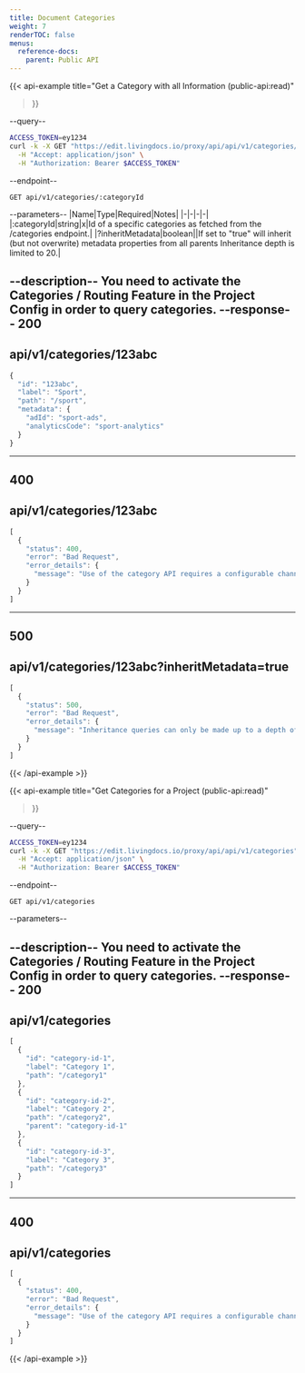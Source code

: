 ```yaml
---
title: Document Categories
weight: 7
renderTOC: false
menus:
  reference-docs:
    parent: Public API
---
```


{{< api-example
  title="Get a Category with all Information (public-api:read)"
>}}

--query--

```bash
ACCESS_TOKEN=ey1234
curl -k -X GET "https://edit.livingdocs.io/proxy/api/api/v1/categories/:categoryId" \
  -H "Accept: application/json" \
  -H "Authorization: Bearer $ACCESS_TOKEN"
```

--endpoint--
```
GET api/v1/categories/:categoryId
```

--parameters--
|Name|Type|Required|Notes|
|-|-|-|-|
|:categoryId|string|x|Id of a specific categories as fetched from the /categories endpoint.|
|?inheritMetadata|boolean||If set to "true" will inherit (but not overwrite) metadata properties from all parents Inheritance depth is limited to 20.|

--description--
You need to activate the Categories / Routing Feature in the Project Config in order to query categories.
--response--
200
---
api/v1/categories/123abc
---
```js
{
  "id": "123abc",
  "label": "Sport",
  "path": "/sport",
  "metadata": {
    "adId": "sport-ads",
    "analyticsCode": "sport-analytics"
  }
}
```
-----
400
---
api/v1/categories/123abc
---
```js
[
  {
    "status": 400,
    "error": "Bad Request",
    "error_details": {
      "message": "Use of the category API requires a configurable channel. The project you requested uses a static configuration though."
    }
  }
]
```
-----
500
---
api/v1/categories/123abc?inheritMetadata=true
---
```js
[
  {
    "status": 500,
    "error": "Bad Request",
    "error_details": {
      "message": "Inheritance queries can only be made up to a depth of 20."
    }
  }
]
```
{{< /api-example >}}

{{< api-example
  title="Get Categories for a Project (public-api:read)"
>}}

--query--

```bash
ACCESS_TOKEN=ey1234
curl -k -X GET "https://edit.livingdocs.io/proxy/api/api/v1/categories" \
  -H "Accept: application/json" \
  -H "Authorization: Bearer $ACCESS_TOKEN"
```

--endpoint--
```
GET api/v1/categories
```

--parameters--

--description--
You need to activate the Categories / Routing Feature in the Project Config in order to query categories.
--response--
200
---
api/v1/categories
---
```js
[
  {
    "id": "category-id-1",
    "label": "Category 1",
    "path": "/category1"
  },
  {
    "id": "category-id-2",
    "label": "Category 2",
    "path": "/category2",
    "parent": "category-id-1"
  },
  {
    "id": "category-id-3",
    "label": "Category 3",
    "path": "/category3"
  }
]
```
-----
400
---
api/v1/categories
---
```js
[
  {
    "status": 400,
    "error": "Bad Request",
    "error_details": {
      "message": "Use of the category API requires a configurable channel. The project you requested uses a static configuration though."
    }
  }
]
```
{{< /api-example >}}
